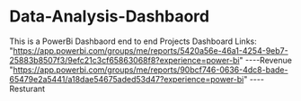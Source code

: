 # Data-Analysis-Dashbaord

This is a PowerBi Dashbaord end to end Projects
Dashboard Links:
"https://app.powerbi.com/groups/me/reports/5420a56e-46a1-4254-9eb7-25883b8507f3/9efc21c3cf65863068f8?experience=power-bi" ----Revenue
"https://app.powerbi.com/groups/me/reports/90bcf746-0636-4dc8-bade-65479e2a5441/a18dae54675aded53d47?experience=power-bi" ----Resturant
